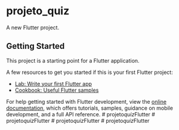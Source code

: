 # projeto_quiz

A new Flutter project.

## Getting Started

This project is a starting point for a Flutter application.

A few resources to get you started if this is your first Flutter project:

- [Lab: Write your first Flutter app](https://docs.flutter.dev/get-started/codelab)
- [Cookbook: Useful Flutter samples](https://docs.flutter.dev/cookbook)

For help getting started with Flutter development, view the
[online documentation](https://docs.flutter.dev/), which offers tutorials,
samples, guidance on mobile development, and a full API reference.
#   p r o j e t o _ q u i z _ F l u t t e r  
 #   p r o j e t o _ q u i z _ F l u t t e r  
 #   p r o j e t o _ q u i z _ F l u t t e r  
 #   p r o j e t o _ q u i z _ F l u t t e r  
 